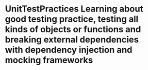 # UnitTestPractices Learning about good testing practice, testing all kinds of objects or functions and breaking external dependencies with dependency injection and mocking frameworks
